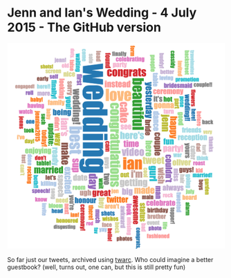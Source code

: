 # Jenn and Ian's Wedding - 4 July 2015 - The GitHub version

![Wedding Tweet Wordcloud](/images/wordcloud.png)

So far just our tweets, archived using [twarc](https://github.com/edsu/twarc). Who could imagine a better guestbook? (well, turns out, one can, but this is still pretty fun)
